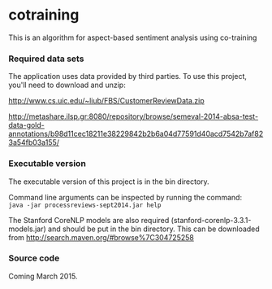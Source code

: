 # cotraining
This is an algorithm for aspect-based sentiment analysis using co-training

### Required data sets

The application uses data provided by third parties.  To use this project, you'll need to download and unzip:

http://www.cs.uic.edu/~liub/FBS/CustomerReviewData.zip

http://metashare.ilsp.gr:8080/repository/browse/semeval-2014-absa-test-data-gold-annotations/b98d11cec18211e38229842b2b6a04d77591d40acd7542b7af823a54fb03a155/

### Executable version

The executable version of this project is in the bin directory.

Command line arguments can be inspected by running the command:  
`java -jar processreviews-sept2014.jar help`

The Stanford CoreNLP models are also required (stanford-corenlp-3.3.1-models.jar) and should be put in the bin directory.  This can be downloaded from http://search.maven.org/#browse%7C304725258

### Source code

Coming March 2015.
